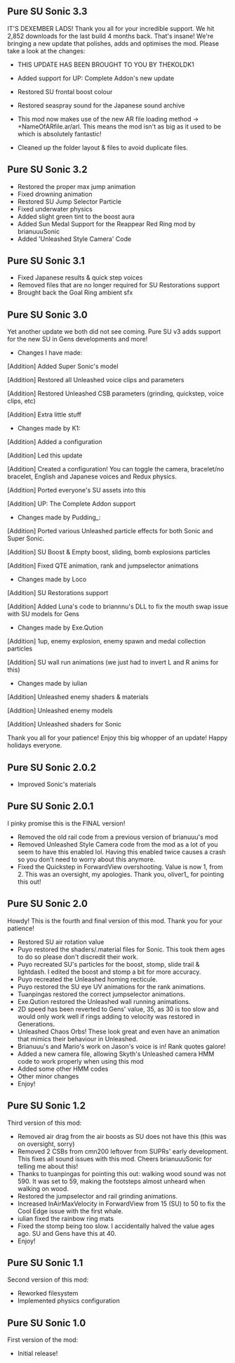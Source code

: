 ## Pure SU Sonic 3.3
IT'S DEXEMBER LADS! Thank you all for your incredible support. We hit 2,852 downloads for the last build 4 months back. That's insane! We're bringing a new update that polishes, adds and optimises the mod. Please take a look at the changes:

- THIS UPDATE HAS BEEN BROUGHT TO YOU BY THEKOLDK1

- Added support for UP: Complete Addon's new update
- Restored SU frontal boost colour
- Restored seaspray sound for the Japanese sound archive
- This mod now makes use of the new AR file loading method -> +NameOfARfile.ar/arl. This means the mod isn't as big as it used to be which is absolutely fantastic!
- Cleaned up the folder layout & files to avoid duplicate files.

## Pure SU Sonic 3.2
- Restored the proper max jump animation
- Fixed drowning animation
- Restored SU Jump Selector Particle
- Fixed underwater physics
- Added slight green tint to the boost aura
- Added Sun Medal Support for the Reappear Red Ring mod by brianuuuSonic
- Added 'Unleashed Style Camera' Code

## Pure SU Sonic 3.1
- Fixed Japanese results & quick step voices
- Removed files that are no longer required for SU Restorations support
- Brought back the Goal Ring ambient sfx

## Pure SU Sonic 3.0

Yet another update we both did not see coming. Pure SU v3 adds support for the new SU in Gens developments and more!

- Changes I have made:
 
[Addition] Added Super Sonic's model

[Addition] Restored all Unleashed voice clips and parameters

[Addition] Restored Unleashed CSB parameters (grinding, quickstep, voice clips, etc)

[Addition] Extra little stuff

- Changes made by K1:
 
[Addition] Added a configuration

[Addition] Led this update

[Addition] Created a configuration! You can toggle the camera, bracelet/no bracelet, English and Japanese voices and Redux physics.

[Addition] Ported everyone's SU assets into this

[Addition] UP: The Complete Addon support

- Changes made by Pudding_:
 
[Addition] Ported various Unleashed particle effects for both Sonic and Super Sonic.

[Addition] SU Boost & Empty boost, sliding, bomb explosions particles

[Addition] Fixed QTE animation, rank and jumpselector animations

- Changes made by Loco
 
[Addition] SU Restorations support

[Addition] Added Luna's code to briannnu's DLL to fix the mouth swap issue with SU models for Gens

- Changes made by Exe.Qution
 
[Addition] 1up, enemy explosion, enemy spawn and medal collection particles

[Addition] SU wall run animations (we just had to invert L and R anims for this)

- Changes made by iulian

[Addition] Unleashed enemy shaders & materials

[Addition] Unleashed enemy models

[Addition] Unleashed shaders for Sonic

Thank you all for your patience!
Enjoy this big whopper of an update! Happy holidays everyone.

## Pure SU Sonic 2.0.2
- Improved Sonic's materials

## Pure SU Sonic 2.0.1
I pinky promise this is the FINAL version!
- Removed the old rail code from a previous version of brianuuu's mod
- Removed Unleashed Style Camera code from the mod as a lot of you seem to have this enabled lol. Having this enabled twice causes a crash so you don't need to worry about this anymore.
- Fixed the Quickstep in ForwardView overshooting. Value is now 1, from 2. This was an oversight, my apologies. Thank you, oliver1_ for pointing this out!

## Pure SU Sonic 2.0
Howdy! This is the fourth and final version of this mod. Thank you for your patience!
- Restored SU air rotation value
- Puyo restored the shaders/.material files for Sonic. This took them ages to do so please don't discredit their work.
- Puyo recreated SU's particles for the boost, stomp, slide trail & lightdash. I edited the boost and stomp a bit for more accuracy.
- Puyo recreated the Unleashed homing recticule.
- Puyo restored the SU eye UV animations for the rank animations.
- Tuanpingas restored the correct jumpselector animations.
- Exe.Qution restored the Unleashed wall running animations.
- 2D speed has been reverted to Gens' value, 35, as 30 is too slow and would only work well if rings adding to velocity was restored in Generations.
- Unleashed Chaos Orbs! These look great and even have an animation that mimics their behaviour in Unleashed.
- Brianuuu's and Mario's work on Jason's voice is in! Rank quotes galore!
- Added a new camera file, allowing Skyth's Unleashed camera HMM code to work properly when using this mod
- Added some other HMM codes
- Other minor changes
- Enjoy!

## Pure SU Sonic 1.2
Third version of this mod:
- Removed air drag from the air boosts as SU does not have this (this was on oversight, sorry)
- Removed 2 CSBs from cmn200 leftover from SUPRs' early development. This fixes all sound issues with this mod. Cheers brianuuuSonic for telling me about this!
- Thanks to tuanpingas for pointing this out: walking wood sound was not 590. It was set to 59, making the footsteps almost unheard when walking on wood.
- Restored the jumpselector and rail grinding animations.
- Increased InAirMaxVelocity in ForwardView from 15 (SU) to 50 to fix the Cool Edge issue with the first whale.
- iulian fixed the rainbow ring mats
- Fixed the stomp being too slow. I accidentally halved the value ages ago. SU and Gens have this at 40.
- Enjoy!

## Pure SU Sonic 1.1
Second version of this mod:
- Reworked filesystem
- Implemented physics configuration

## Pure SU Sonic 1.0
First version of the mod:
- Initial release!
